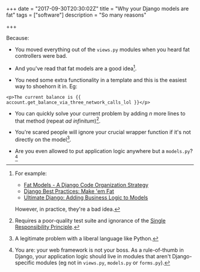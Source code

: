 +++
date = "2017-09-30T20:30:02Z"
title = "Why your Django models are fat"
tags = ["software"]
description = "So many reasons"

+++

Because:

- You moved everything out of the `views.py` modules when you heard fat controllers
  were bad.

- And you've read that fat models are a good idea[^fatmodels].

- You need some extra functionality in a template and this is the easiest way
  to shoehorn it in. Eg:

```html+django
<p>The current balance is {{ account.get_balance_via_three_network_calls_lol }}</p>
```

- You can quickly solve your current problem by adding _n_ more lines to that method (repeat _ad infinitum_)[^srp].

- You're scared people will ignore your crucial wrapper function if it's not
    directly on the model[^scared].

- Are you even allowed to put application logic anywhere but a `models.py`?[^permission]


[^fatmodels]: For example:

    - [Fat Models - A Django Code Organization Strategy](https://hackerfall.com/story/fat-models--a-django-code-organization-strategy)
    - [Django Best Practices: Make 'em Fat](http://django-best-practices.readthedocs.io/en/latest/applications.html#make-em-fat)
    - [Ultimate Django: Adding Business Logic to Models](https://ultimatedjango.com/learn-django/lessons/adding-business-logic-to-models/)

    However, in practice, they're a bad idea.

[^scared]: A legitimate problem with a liberal language like Python.

[^srp]: Requires a poor-quality test suite and ignorance of the [Single
    Responsibility Principle](https://en.wikipedia.org/wiki/Single_responsibility_principle).

[^permission]: You are: your web framework is not your boss. As a rule-of-thumb
    in Django, your application logic should live in modules that aren't
    Django-specific modules (eg not in `views.py`, `models.py` or `forms.py`).
